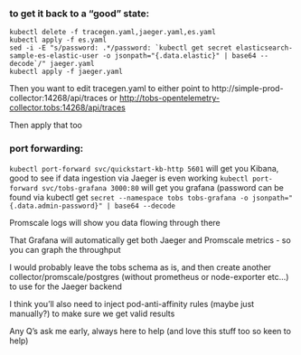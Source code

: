 ### to get it back to a “good” state:

```
kubectl delete -f tracegen.yaml,jaeger.yaml,es.yaml
kubectl apply -f es.yaml
sed -i -E "s/password: .*/password: `kubectl get secret elasticsearch-sample-es-elastic-user -o jsonpath="{.data.elastic}" | base64 --decode`/" jaeger.yaml
kubectl apply -f jaeger.yaml
```

Then you want to edit tracegen.yaml to either point to http://simple-prod-collector:14268/api/traces or 
http://tobs-opentelemetry-collector.tobs:14268/api/traces

Then apply that too

### port forwarding:
`kubectl port-forward svc/quickstart-kb-http 5601` will get you Kibana, good to see if data ingestion via Jaeger 
is even working
`kubectl port-forward svc/tobs-grafana 3000:80`  will get you grafana (password can be found via kubectl get 
`secret --namespace tobs tobs-grafana -o jsonpath="{.data.admin-password}" | base64 --decode`

Promscale logs will show you data flowing through there

That Grafana will automatically get both Jaeger and Promscale metrics - so you can graph the throughput

I would probably leave the tobs schema as is, and then create another collector/promscale/postgres (without 
prometheus or node-exporter etc…) to use for the Jaeger backend

I think you’ll also need to inject pod-anti-affinity rules (maybe just manually?) to make sure we get valid 
results

Any Q’s ask me early, always here to help (and love this stuff too so keen to help)
